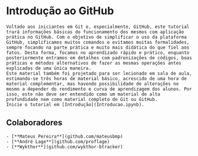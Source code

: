 # Introdução ao GitHub

    Voltado aos iniciantes em Git e, especialmente, GitHub, este tutorial trará informações básicas do funcionamento dos mesmos com aplicação prática no GitHub. Com o objetivo de simplificar o uso da plataforma GitHub, simplificamos muitos comandos e evitamos muitas formalidades, sempre focando na parte prática e muito mais didática do que fiel aos fatos. Desta forma, focamos no aprendizado rápido e prático, enquanto posteriormente entramos em detalhes com padronizações de códigos, boas práticas e métodos alternativos de fazer as mesmas operações antes explicadas de uma única maneira.
    Este material também foi projetado para ser lecionado em sala de aula, estimando-se três horas de material básico, acrescido de uma hora de material complementar, mas havendo possibilidade de alterações no mesmo a depender do rendimento e curva de aprendizagem dos alunos. Por isso, este não deve ser entendido como um material de alta profundidade nem como material completo de Git ou GitHub.
    Inicie o tutorial em [Introdução](Introducao.ipynb).

## Colaboradores
	- [**Mateus Pereira**](github.com/mateusbmp)
	- [**André Lage**](github.com/proflage)
	- [**Wykthor**](github.com/wykthor-btracker)
